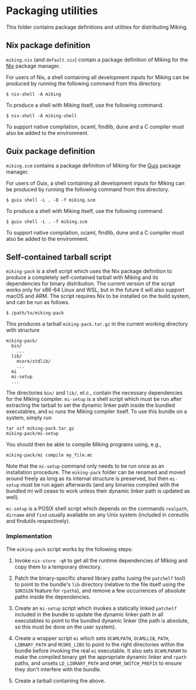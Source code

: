 # Packaging utilities

This folder contains package definitions and utilities for distributing Miking.

## Nix package definition

`miking.nix` (and `default.nix`) contain a package definition of Miking for the [Nix](https://nixos.org) package manager.

For users of Nix, a shell containing all development inputs for Miking can be produced by running the following command from this directory.

    $ nix-shell -A miking

To produce a shell with Miking itself, use the following command.

    $ nix-shell -A miking-shell

To support native compilation, ocaml, findlib, dune and a C compiler must also be added to the environment.

## Guix package definition

`miking.scm` contains a package definition of Miking for the [Guix](https://guix.gnu.org) package manager.

For users of Guix, a shell containing all development inputs for Miking can be produced by running the following command from this directory.

    $ guix shell -L . -D -f miking.scm

To produce a shell with Miking itself, use the following command.

    $ guix shell -L . -f miking.scm

To support native compilation, ocaml, findlib, dune and a C compiler must also be added to the environment.

## Self-contained tarball script

`miking-pack` is a shell script which uses the Nix package definition to produce a completely self-contained tarball with Miking and its dependencies for binary distribution.
The current version of the script works only for x86-64 Linux and WSL, but in the future it will also support macOS and ARM.
The script requires Nix to be installed on the build system, and can be run as follows.

    $ /path/to/miking-pack

This produces a tarball `miking-pack.tar.gz` in the current working directory with structure

    miking-pack/
      bin/
        ...
      lib/
        mcore/stdlib/
        ...
      mi
      mi-setup
      ...

The directories `bin/` and `lib/`, et.c., contain the necessary dependencies for the Miking compiler.
`mi-setup` is a shell script which must be run after extracting the tarball to set the dynamic linker path inside the bundled executables, and `mi` runs the Miking compiler itself.
To use this bundle on a system, simply run

    tar xzf miking-pack.tar.gz
    miking-pack/mi-setup

You should then be able to compile Miking programs using, e.g.,

    miking-pack/mi compile my_file.mc

Note that the `mi-setup` command only needs to be run once as an installation procedure.
The `miking-pack` folder can be renamed and moved around freely as long as its internal structure is preserved, but then `mi-setup` must be run again afterwards (and any binaries compiled with the bundled mi will cease to work unless their dynamic linker path is updated as well).

`mi-setup` is a POSIX shell script which depends on the commands `realpath`, `dirname` and `find` usually available on any Unix system (included in coreutils and findutils respectively).

### Implementation

The `miking-pack` script works by the following steps:

1. Invoke `nix-store -qR` to get all the runtime dependencies of Miking and copy them to a temporary directory.

2. Patch the binary-specific shared library paths (using the `patchelf` tool) to point to the bundle's `lib` directory (relative to the file itself using the `$ORIGIN` feature for `rpath`s), and remove a few occurrences of absolute paths inside the dependencies.

3. Create an `mi-setup` script which invokes a statically linked `patchelf` included in the bundle to update the dynamic linker path in all executables to point to the bundled dynamic linker (the path is absolute, so this must be done on the user system).

4. Create a wrapper script `mi` which sets `OCAMLPATH`, `OCAMLLIB`, `PATH`, `LIBRARY_PATH` and `MCORE_LIBS` to point to the right directories within the bundle before invoking the real `mi` executable.  It also sets `OCAMLPARAM` to make the compiled binary get the appropriate dynamic linker and `rpath` paths, and unsets `LD_LIBRARY_PATH` and `OPAM_SWITCH_PREFIX` to ensure they don't interfere with the bundle.

5. Create a tarball containing the above.
